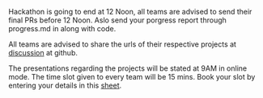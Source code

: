 Hackathon is going to end at 12 Noon, all teams are advised to send their final PRs before 12 Noon. Aslo send your porgress report through progress.md in along with code.

All teams are advised to share the urls of their respective projects at [discussion](https://github.com/Computer-Science-and-Engineering-GNDEC/Hackathon-1.0/discussions/59) at github.

The presentations regarding the projects will be stated at 9AM in online mode. The time slot given to every team will be 15 mins. Book your slot by entering your details in this [sheet](https://docs.google.com/spreadsheets/d/1l3QxWPWqkOeKFk9CwiJql5c1B-qHqESWCsNo2jew3BA/edit?usp=sharing).




